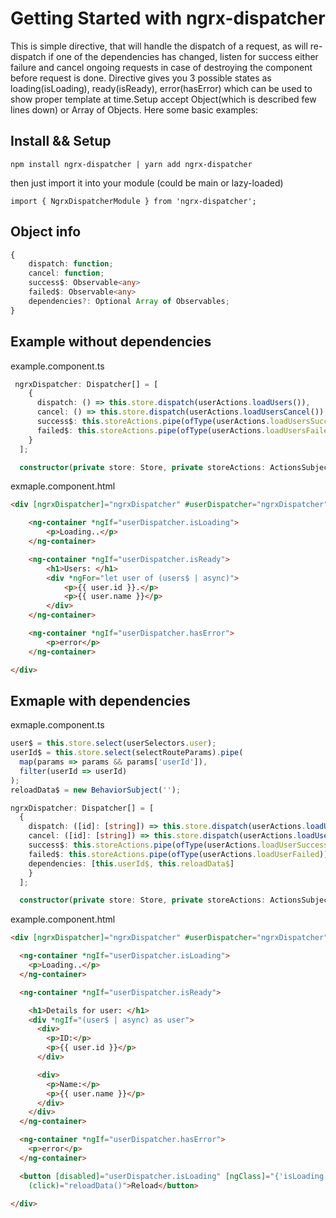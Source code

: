 # Getting Started with ngrx-dispatcher

This is simple directive, that will handle the dispatch of a request, as will re-dispatch if one of the dependencies
has changed, listen for success either failure and cancel ongoing requests in case of destroying the component before
request is done. Directive gives you 3 possible states as loading(isLoading), ready(isReady), error(hasError) which can
be used to show proper template at time.Setup accept Object(which is described few lines down) or Array of Objects.
Here some basic examples:

## Install && Setup

```
npm install ngrx-dispatcher | yarn add ngrx-dispatcher
```

then just import it into your module (could be main or lazy-loaded)

```
import { NgrxDispatcherModule } from 'ngrx-dispatcher';
```

## Object info
```typescript
{
    dispatch: function;
    cancel: function;
    success$: Observable<any>
    failed$: Observable<any>
    dependencies?: Optional Array of Observables;
}
```

## Example without dependencies

example.component.ts

```typescript
 ngrxDispatcher: Dispatcher[] = [
    {
      dispatch: () => this.store.dispatch(userActions.loadUsers()),
      cancel: () => this.store.dispatch(userActions.loadUsersCancel()),
      success$: this.storeActions.pipe(ofType(userActions.loadUsersSuccess)),
      failed$: this.storeActions.pipe(ofType(userActions.loadUsersFailed)),
    }
  ];

  constructor(private store: Store, private storeActions: ActionsSubject) { }

```

exmaple.component.html

```html
<div [ngrxDispatcher]="ngrxDispatcher" #userDispatcher="ngrxDispatcher">

    <ng-container *ngIf="userDispatcher.isLoading">
        <p>Loading..</p>
    </ng-container>

    <ng-container *ngIf="userDispatcher.isReady">
        <h1>Users: </h1>
        <div *ngFor="let user of (users$ | async)">
            <p>{{ user.id }}.</p>
            <p>{{ user.name }}</p>
        </div>
    </ng-container>

    <ng-container *ngIf="userDispatcher.hasError">
        <p>error</p>
    </ng-container>

</div>
```
## Exmaple with dependencies

exmaple.component.ts
```typescript
user$ = this.store.select(userSelectors.user);
userId$ = this.store.select(selectRouteParams).pipe(
  map(params => params && params['userId']),
  filter(userId => userId)
);
reloadData$ = new BehaviorSubject('');

ngrxDispatcher: Dispatcher[] = [
  {
    dispatch: ([id]: [string]) => this.store.dispatch(userActions.loadUser({ id })),
    cancel: ([id]: [string]) => this.store.dispatch(userActions.loadUserCancel({ id })),
    success$: this.storeActions.pipe(ofType(userActions.loadUserSuccess)),
    failed$: this.storeActions.pipe(ofType(userActions.loadUserFailed)),
    dependencies: [this.userId$, this.reloadData$]
    }
  ];

  constructor(private store: Store, private storeActions: ActionsSubject) { }

```

example.component.html

```html
<div [ngrxDispatcher]="ngrxDispatcher" #userDispatcher="ngrxDispatcher">

  <ng-container *ngIf="userDispatcher.isLoading">
    <p>Loading..</p>
  </ng-container>

  <ng-container *ngIf="userDispatcher.isReady">

    <h1>Details for user: </h1>
    <div *ngIf="(user$ | async) as user">
      <div>
        <p>ID:</p>
        <p>{{ user.id }}</p>
      </div>

      <div>
        <p>Name:</p>
        <p>{{ user.name }}</p>
      </div>
    </div>
  </ng-container>

  <ng-container *ngIf="userDispatcher.hasError">
    <p>error</p>
  </ng-container>

  <button [disabled]="userDispatcher.isLoading" [ngClass]="{'isLoading': userDispatcher.isLoading }"
    (click)="reloadData()">Reload</button>

</div>
```
